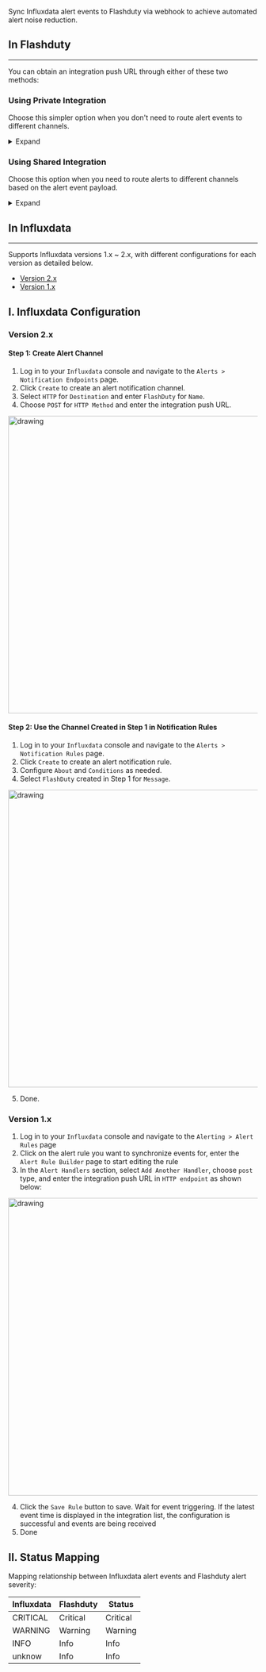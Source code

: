 Sync Influxdata alert events to Flashduty via webhook to achieve automated alert noise reduction.

<div class="hide">

## In Flashduty
---
You can obtain an integration push URL through either of these two methods:

### Using Private Integration

Choose this simpler option when you don't need to route alert events to different channels.

<details>
  <summary>Expand</summary>
  
  1. Go to the Flashduty console, select **Channel**, and enter a channel's details page
  2. Select the **Integrations** tab, click **Add Integration** to enter the integration page
  3. Choose **Influxdata** integration, click **Save** to generate a card
  4. Click the generated card to view the **push URL**, copy it for later use, and you're done
  
</details>

### Using Shared Integration

Choose this option when you need to route alerts to different channels based on the alert event payload.

<details>
  <summary>Expand</summary>
  
  1. Go to the Flashduty console, select **Integration Center=>Alert Events** to enter the integration selection page
  2. Select **Influxdata** integration:
        - **Integration Name**: Define a name for this integration
  3. Click **Save** and copy the newly generated **push URL** for later use
  4. Click **Create Route** to configure routing rules for the integration. You can match different alerts to different channels based on conditions, or set a default channel as a fallback and adjust as needed later
  5. Done
    
</details>
</div>

## In Influxdata
---
Supports Influxdata versions 1.x ~ 2.x, with different configurations for each version as detailed below.

- [Version 2.x](#v2)
- [Version 1.x](#v1)

## I. Influxdata Configuration

<span id="v2"></span>

### Version 2.x
#### Step 1: Create Alert Channel
1. Log in to your `Influxdata` console and navigate to the `Alerts > Notification Endpoints` page.
2. Click `Create` to create an alert notification channel.
3. Select `HTTP` for `Destination` and enter `FlashDuty` for `Name`.
4. Choose `POST` for `HTTP Method` and enter the integration push URL.

<img alt="drawing" width="600" src="https://download.flashcat.cloud/flashduty/doc/influxdb-1.png" />

#### Step 2: Use the Channel Created in Step 1 in Notification Rules
1. Log in to your `Influxdata` console and navigate to the `Alerts > Notification Rules` page.
2. Click `Create` to create an alert notification rule.
3. Configure `About` and `Conditions` as needed.
4. Select `FlashDuty` created in Step 1 for `Message`.

<img alt="drawing" width="600" src="https://download.flashcat.cloud/flashduty/doc/influxdb-2.png" />

5. Done.

<span id="v1"></span>

### Version 1.x
<div class="md-block">

1. Log in to your `Influxdata` console and navigate to the `Alerting > Alert Rules` page
2. Click on the alert rule you want to synchronize events for, enter the `Alert Rule Builder` page to start editing the rule
3. In the `Alert Handlers` section, select `Add Another Handler`, choose `post` type, and enter the integration push URL in `HTTP endpoint` as shown below:

<img alt="drawing" width="600" src="https://download.flashcat.cloud/influxdb-alert-rule.png" />

4. Click the `Save Rule` button to save. Wait for event triggering. If the latest event time is displayed in the integration list, the configuration is successful and events are being received
5. Done

## II. Status Mapping

<div class="md-block">
  
Mapping relationship between Influxdata alert events and Flashduty alert severity:

| Influxdata | Flashduty | Status |
| ---------- | -------------- | ------ |
| CRITICAL   | Critical       | Critical |
| WARNING    | Warning        | Warning |
| INFO       | Info           | Info |
| unknow     | Info           | Info |

</div>
